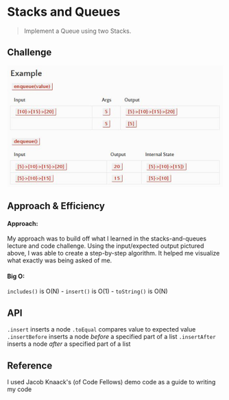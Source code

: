 # Stacks and Queues
<!-- Short summary or background information -->

> Implement a Queue using two Stacks.

## Challenge
<!-- Description of the challenge -->


![image](SQP.JPG)

## Approach & Efficiency
<!-- What approach did you take? Why? What is the Big O space/time for this approach? -->

#### Approach:
My approach was to build off what I learned in the stacks-and-queues lecture and code challenge. Using the input/expected output pictured above, I was able to create a step-by-step algorithm. It helped me visualize what exactly was being asked of me.

#### Big O:
`includes()` is O(N) - `insert()` is O(1) - `toString()` is O(N)

## API
<!-- Description of each method publicly available to your Linked List -->

`.insert` inserts a node
`.toEqual`  compares value to expected value
`.insertBefore` inserts a node *before* a specified part of a list
`.insertAfter` inserts a node *after* a specified part of a list


## Reference

I used Jacob Knaack's (of Code Fellows) demo code as a guide to writing my code

